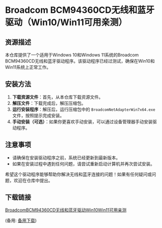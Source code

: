  # Broadcom BCM94360CD无线和蓝牙驱动（Win10/Win11可用亲测）

 ## 资源描述

 本仓库提供了一个适用于Windows 10和Windows 11系统的Broadcom BCM94360CD无线和蓝牙驱动程序。该驱动程序已经过测试，确保在Win10和Win11系统上正常工作。

 ## 安装方法

 1. **下载资源文件**：首先，从本仓库下载资源文件。
 2. **解压文件**：下载完成后，解压压缩包。
 3. **运行安装程序**：解压后，运行压缩包中的 `BroadcomNetAdapterWin7x64.exe` 文件，按照提示完成安装。
 4. **手动安装（可选）**：如果你更喜欢手动安装，可以通过设备管理器手动安装驱动程序。

 ## 注意事项

 - 请确保在安装驱动程序之前，系统已经更新到最新版本。
 - 如果在安装过程中遇到任何问题，请尝试重新启动计算机并再次尝试安装。

 希望这个驱动程序能够帮助你解决无线和蓝牙连接的问题！如果有任何疑问或问题，欢迎在仓库中提出。

 ## 下载链接
 [BroadcomBCM94360CD无线和蓝牙驱动Win10Win11可用亲测](https://pan.quark.cn/s/0e1115a90adb) 

 (备用: [备用下载](https://pan.baidu.com/s/1DZstY_MfzBSd1oOC40zIww?pwd=1234))
